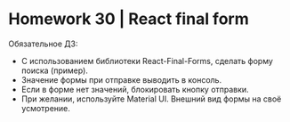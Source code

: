 
# Homework 30 | React final form

Обязательное ДЗ:



* С использованием библиотеки React-Final-Forms, cделать форму поиска (пример).
* Значение формы при отправке выводить в консоль.
* Если в форме нет значений, блокировать кнопку отправки.
* При желании, используйте Material UI. Внешний вид формы на своё усмотрение.

